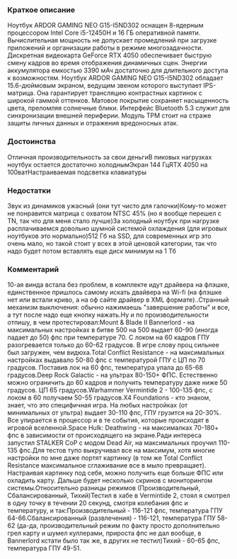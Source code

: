 ### **Краткое описание**
Ноутбук ARDOR GAMING NEO G15-I5ND302 оснащен 8-ядерным процессором Intel Core i5-12450H и 16 ГБ оперативной памяти. Вычислительная мощность не допускает промедлений при загрузке приложений и организации работы в режиме многозадачности. Дискретная видеокарта GeForce RTX 4050 обеспечивает быструю смену кадров во время отображения динамичных сцен. Энергии аккумулятора емкостью 3390 мАч достаточно для длительного доступа к возможностям.  Ноутбук ARDOR GAMING NEO G15-I5ND302 обладает 15.6-дюймовым экраном, ведущим звеном которого выступает IPS-матрица. Она гарантирует трансляцию контрастных картинок с широкой гаммой оттенков. Матовое покрытие сохраняет насыщенность цвета, преломляя солнечные блики. Интерфейс Bluetooth 5.3 служит для синхронизации внешней периферии. Модуль TPM стоит на страже защиты личных данных и отражения вредоносных атак.

### **Достоинства**
Отличная производительность за свои деньгиВ пиковых нагрузках ноутбук остается достаточно холоднымЭкран 144 ГцRTX 4050 на 100ватНастраиваемая подсветка клавиатуры

### **Недостатки**
Звук из динамиков ужасный (они тут чисто для галочки)Кому-то может не понравится матрица с охватом NTSC 45% (но я вообще перешел с TN, так что для меня стало лучше)За холодный ноутбук при нагрузке расплачиваемся довольно шумной системой охлаждения (для игровых ноутбуков это нормально)512 Гб на SSD, для современных игр это очень мало, но такой стоит у всех в этой ценовой категории, так что надо будет потом вставлять еще диск минимум на 1 Тб

### **Комментарий**
10-ая винда встала без проблем, в комплекте идут драйвера на флэшке, единственное пришлось самому искать двайвера на Wi-fi (на флэшке нет или встали криво, а на оф сайте драйвер в XML формате)..Странный механизм выключения: обычно нажимаешь "завершение работы" и все, а тут после надо еще кнопку нажать.Ну и по производительности отпишу, в чем протестировал:Mount & Blade II Bannerlord - на максимальных настройках в битве 500 на 500 выдает 60-90 (иногда падает до 50) фпс при температуре 70. С локом на 60 кадров ГПУ разогревается только до 60-62 градусов. В игре слову проц сильнее был загружен, чем видюха.Total Conflict Resistance - на максимальных настройках выдавало 50-80 фпс с температурой ГПУ с ЦП по 70 градусов. Поставив лок на 60 фпс, температура упала до 65-68 градусов.Deep Rock Galactic - на ультрах 80-150+ ФПС. Естественно можно ограничить до 60 кадров и получить температуру даже ниже 50 градусов. ЦП 65 градусов.Warhammer Vermintide 2 - 100-135 фпс, с локом в 60 получаем 50-55 градусов.X4 Foundations - кто знаком, знает, что это специфичная игра. На любых настройках (от минимальных от ультра) выдает 30-110 фпс, ГПУ грузится на 20-30%. Все упирается в процессор и в те события, которые происходят в игровой вселенной.Space Hulk: Deathwing - на максималках 70-180+ фпс в зависимости от происходящего на экране.Ради интереса запустил STALKER CoP с модом Dead Air, на максимальных проучил 110-135 фпс.Для тестов тупо выкручивал все на максимум, хотя многие настройки по мне даже портят картинку (в том же Total Conflict Resistance максимальное сглаживание все в мыло превращает). Настраивая картинку под себя, можно получить еще больше ФПС или охладить карту. Дальше будет несколько скринов с мониторингом системы.Относительно разницы режимов (Производительный, Сбалансированный, Тихий)Тестил в хабе в Vermintide 2, стоял я смотрел в одну точку в течении 20 секунд, смотря колебания фпс и температуру, и так:Производительный - 116-121 фпс, температура ГПУ 64-66.Сбалансированный (развлечения) - 116-121, температура ГПУ 58-62 (да-да, производительный режим по факту просто дополнительно грел карту и шумел куллерами, прироста фпс не дал вообще, в Bannerlord кстати было так же, в других не тестил)Тихий - 60-65 фпс, температура ГПУ 49-51.
